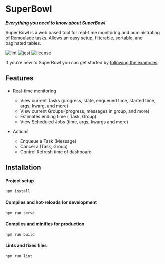 # SuperBowl

***Everything you need to know about SuperBowl***

Super Bowl is a web based tool for real-time monitoring and administrating of [Remoulade](https://github.com/wiremind/remoulade) tasks.
Allows an easy setup, filterable, sortable, and paginated tables.

![lint](https://github.com/wiremind/super-bowl/workflows/lint/badge.svg)
![jest](https://github.com/wiremind/super-bowl/workflows/test/badge.svg)
[![license](https://img.shields.io/github/license/wiremind/super-bowl.svg)](https://github.com/wiremind/super-bowl/blob/master/LICENSE)

If you’re new to SuperBowl you can get started by [following the examples](/super-bowl/examples/messages).

## Features

- Real-time monitoring
    - View current Tasks (progress, state, enqueued time, started time, args, kwarg, and more)
    - View current Groups (progress, messages in group, and more)
    - Estimates ending time ( Task, Group)
    - View Scheduled Jobs (time, args, kwargs and more)

- Actions
    - Enqueue a Task (Message)
    - Cancel a (Task, Group)
    - Control Refresh time of dashboard


## Installation

#### Project setup
```
npm install
```

#### Compiles and hot-reloads for development
```
npm run serve
```

#### Compiles and minifies for production
```
npm run build
```

#### Lints and fixes files
```
npm run lint
```
